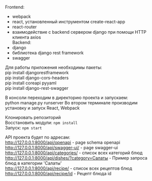 Frontend:
- webpack
- react, установленный инструментом create-react-app
- react-router 
- взаимодействие с backend сервером django при помощи HTTP клиента axios  
Backend:
- django
- библиотека django rest framework 
- swagger 
 

Для работы приложения необходимы пакеты:  
pip install djangorestframework  
pip install django-cors-headers  
pip install coreapi pyyaml  
pip install django-rest-swagger  


В консоли переходим в директорию проекта и запускаем:  
python manage.py runserver
Во втором терминале производим установку и запуск React, Webpack

Клонировать репозиторий  
Восстановить модули: `npm install`   
Запуск: `npm start`  

API проекта будет по адресам:  
http://127.0.0.1:8000/api/openapi - page schema openapi  
http://127.0.0.1:8000/api/swagger-ui/ - page swagger-ui  
http://127.0.0.1:8000/api/categories/ - список всех категорий блюд  
http://127.0.0.1:8000/api/dishes/?category=Салаты -  Пример запроса блюд в категории 'Салаты'  
http://127.0.0.1:8000/api/recipe/ - список всех рецептов блюд  
http://127.0.0.1:8000/api/recipe/id - Рецепт блюда id  





  


